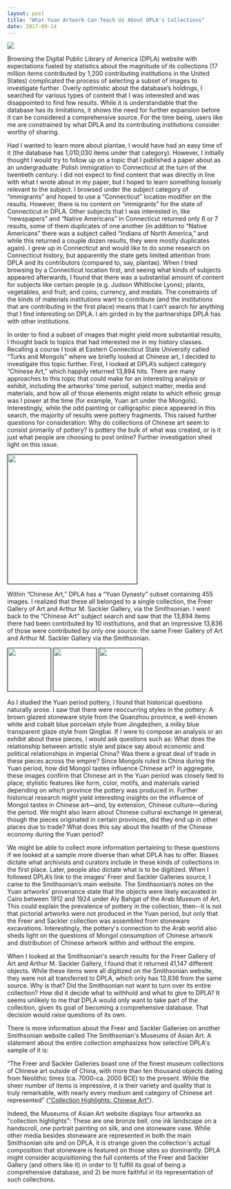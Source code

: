 ```yaml
---
layout: post
title: "What Yuan Artwork Can Teach Us About DPLA's Collections"
date: 2017-09-14
---
```

<img src="https://dp.la/assets/dpla-logo-3c3d47ca21e77d56645489606c391691.png">


Browsing the Digital Public Library of America (DPLA) website with expectations fueled by statistics about the magnitude of its collections (17 million items contributed by 1,200 contributing institutions in the United States) complicated the process of selecting a subset of images to investigate further. Overly optimistic about the database’s holdings, I searched for various types of content that I was interested and was disappointed to find few results. While it is understandable that the database has its limitations, it shows the need for further expansion before it can be considered a comprehensive source. For the time being, users like me are constrained by what DPLA and its contributing institutions consider worthy of sharing.


Had I wanted to learn more about plantae, I would have had an easy time of it (the database has 1,010,030 items under that category). However, I initially thought I would try to follow up on a topic that I published a paper about as an undergraduate: Polish immigration to Connecticut at the turn of the twentieth century. I did not expect to find content that was directly in line with what I wrote about in my paper, but I hoped to learn something loosely relevant to the subject. I browsed under the subject category of “immigrants” and hoped to use a “Connecticut” location modifier on the results. However, there is no content on “immigrants” for the state of Connecticut in DPLA. Other subjects that I was interested in, like “newspapers” and “Native Americans” in Connecticut returned only 6 or 7 results, some of them duplicates of one another (in addition to “Native Americans” there was a subject called “Indians of North America,” and while this returned a couple dozen results, they were mostly duplicates again). I grew up in Connecticut and would like to do some research on Connecticut history, but apparently the state gets limited attention from DPLA and its contributors (compared to, say, plantae). When I tried browsing by a Connecticut location first, and seeing what kinds of subjects appeared afterwards, I found that there was a substantial amount of content for subjects like certain people (e.g. Judson Whitlocke Lyons); plants, vegetables, and fruit; and coins, currency, and medals. The constraints of the kinds of materials institutions want to contribute (and the institutions that are contributing in the first place) means that I can’t search for anything that I find interesting on DPLA. I am girded in by the partnerships DPLA has with other institutions.


In order to find a subset of images that might yield more substantial results, I thought back to topics that had interested me in my history classes. Recalling a course I took at Eastern Connecticut State University called “Turks and Mongols” where we briefly looked at Chinese art, I decided to investigate this topic further. First, I looked at DPLA’s subject category “Chinese Art,” which happily returned 13,894 hits. There are many approaches to this topic that could make for an interesting analysis or exhibit, including the artworks’ time period, subject matter, media and materials, and how all of those elements might relate to which ethnic group was I power at the time (for example, Yuan art under the Mongols). Interestingly, while the odd painting or calligraphic piece appeared in this search, the majority of results were pottery fragments. This raised further questions for consideration: Why do collections of Chinese art seem to consist primarily of pottery? Is pottery the bulk of what was created, or is it just what people are choosing to post online? Further investigation shed light on this issue.


<img src="https://image.ibb.co/hcD5M5/img01.png" width="300px" border="1px">


Within “Chinese Art,” DPLA has a “Yuan Dynasty” subset containing 455 images. I realized that these all belonged to a single collection, the Freer Gallery of Art and Arthur M. Sackler Gallery, via the Smithsonian. I went back to the “Chinese Art” subject search and saw that the 13,894 items there had been contributed by 10 institutions, and that an impressive 13,836 of those were contributed by only one source: the same Freer Gallery of Art and Arthur M. Sackler Gallery via the Smithsonian.


<a href="http://collections.si.edu/search/results.htm?q=record_ID%3Afsg_RLS1997.48.1322&repo=DPLA"><img src="https://image.ibb.co/dzqug5/img02.png" width="100px" height="100px" border="1px"></a> 
<a href="http://collections.si.edu/search/results.htm?q=record_ID%3Afsg_RLS1997.48.1334&repo=DPLA"><img src="https://image.ibb.co/jQRjg5/FS_7834_27.jpg" width="100px" height="100px" border="1px"></a>
<a href="http://collections.si.edu/search/results.htm?q=record_ID%3Afsg_FSC-P-34&repo=DPLA"><img src="https://image.ibb.co/fhL5ok/FS_fsc_p_34v1.jpg" width="100px" height="100px" border="1px"></a>


As I studied the Yuan period pottery, I found that historical questions naturally arose. I saw that there were reoccurring styles in the pottery: A brown glazed stoneware style from the Quanzhou province, a well-known white and cobalt blue porcelain style from Jingdezhen, a milky blue transparent glaze style from Qingbai. If I were to compose an analysis or an exhibit about these pieces, I would ask questions such as: What does the relationship between artistic style and place say about economic and political relationships in imperial China? Was there a great deal of trade in these pieces across the empire? Since Mongols ruled in China during the Yuan period, how did Mongol tastes influence Chinese art? In aggregate, these images confirm that Chinese art in the Yuan period was closely tied to place; stylistic features like form, color, motifs, and materials varied depending on which province the pottery was produced in. Further historical research might yield interesting insights on the influence of Mongol tastes in Chinese art—and, by extension, Chinese culture—during the period. We might also learn about Chinese cultural exchange in general; though the pieces originated in certain provinces, did they end up in other places due to trade? What does this say about the health of the Chinese economy during the Yuan period?


We might be able to collect more information pertaining to these questions if we looked at a sample more diverse than what DPLA has to offer. Biases dictate what archivists and curators include in these kinds of collections in the first place. Later, people also dictate what is to be digitized. When I followed DPLA’s link to the images’ Freer and Sackler Galleries source, I came to the Smithsonian’s main website. The Smithsonian’s notes on the Yuan artworks’ provenance state that the objects were likely excavated in Cairo between 1912 and 1924 under Aly Bahgat of the Arab Museum of Art. This could explain the prevalence of pottery in the collection, then--it is not that pictorial artworks were not produced in the Yuan period, but only that the Freer and Sackler collection was assembled from stoneware excavations. Interestingly, the pottery's connection to the Arab world also sheds light on the questions of Mongol consumption of Chinese artwork and distribution of Chinese artwork within and without the empire.


When I looked at the Smithsonian's search results for the Freer Gallery of Art and Arthur M. Sackler Gallery, I found that it returned 41,147 different objects. While these items were all digitized on the Smithsonian website, they were not all transferred to DPLA, which only has 13,836 from the same source. Why is that? Did the Smithsonian not want to turn over its entire collection? How did it decide what to withhold and what to give to DPLA? It seems unlikely to me that DPLA would only want to take part of the collection, given its goal of becoming a comprehensive database. That decision would raise questions of its own. 


There is more information about the Freer and Sackler Galleries on another Smithsonian website called The Smithsonian's Museums of Asian Art. A statement about the entire collection emphasizes how selective DPLA's sample of it is:

  
“The Freer and Sackler Galleries boast one of the finest museum collections of Chinese art outside of China, with more than ten thousand objects dating from Neolithic times (ca. 7000–ca. 2000 BCE) to the present. While the sheer number of items is impressive, it is their variety and quality that is truly remarkable, with nearly every medium and category of Chinese art represented” (<a href="http://www.asia.si.edu/collections/chinese.asp">"Collection Highlights: Chinese Art"</a>).

  
Indeed, the Museums of Asian Art website displays four artworks as "collection highlights": These are one bronze bell, one ink landscape on a handscroll, one portrait painting on silk, and one stoneware vase. While other media besides stoneware are represented in both the main Smithsonian site and on DPLA, it is strange given the collection's actual composition that stoneware is featured on those sites so dominantly. DPLA might consider acquisitioning the full contents of the Freer and Sackler Gallery (and others like it) in order to 1) fulfill its goal of being a comprehensive database, and 2) be more faithful in its representation of such collections.
